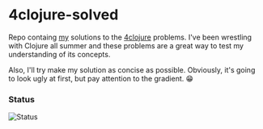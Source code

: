# 4clojure-solved

Repo containg [my](http://www.4clojure.com/user/ykumards) solutions to the [4clojure](http://www.4clojure.com/) problems. I've been wrestling with Clojure all summer and these problems are a great way to test my understanding of its concepts. 

Also, I'll try make my solution as concise as possible. Obviously, it's going to look ugly at first, but pay attention to the gradient. :grin: 

### Status

![Status](https://img.shields.io/badge/Solved-23%2F156-green.svg)
